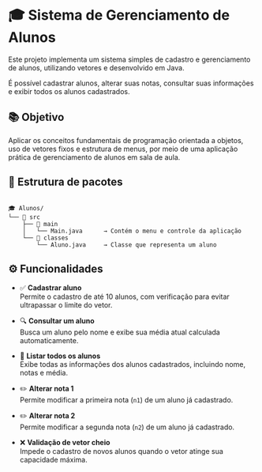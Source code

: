 # 🎓 Sistema de Gerenciamento de Alunos

Este projeto implementa um sistema simples de cadastro e gerenciamento de alunos, utilizando vetores e desenvolvido em Java.

É possível cadastrar alunos, alterar suas notas, consultar suas informações e exibir todos os alunos cadastrados.

## 📚 Objetivo

Aplicar os conceitos fundamentais de programação orientada a objetos, uso de vetores fixos e estrutura de menus, por meio de uma aplicação prática de gerenciamento de alunos em sala de aula.

## 📁 Estrutura de pacotes
```

🎓 Alunos/
└── 📁 src
    ├── 📁 main
    │   └── Main.java      → Contém o menu e controle da aplicação
    └── 📁 classes
        └── Aluno.java     → Classe que representa um aluno

```
## ⚙️ Funcionalidades

- ✅ **Cadastrar aluno**  
  Permite o cadastro de até 10 alunos, com verificação para evitar ultrapassar o limite do vetor.

- 🔍 **Consultar um aluno**  
  Busca um aluno pelo nome e exibe sua média atual calculada automaticamente.

- 🧾 **Listar todos os alunos**  
  Exibe todas as informações dos alunos cadastrados, incluindo nome, notas e média.

- ✏️ **Alterar nota 1**  
  Permite modificar a primeira nota (`n1`) de um aluno já cadastrado.

- ✏️ **Alterar nota 2**  
  Permite modificar a segunda nota (`n2`) de um aluno já cadastrado.

- ❌ **Validação de vetor cheio**  
  Impede o cadastro de novos alunos quando o vetor atinge sua capacidade máxima.
